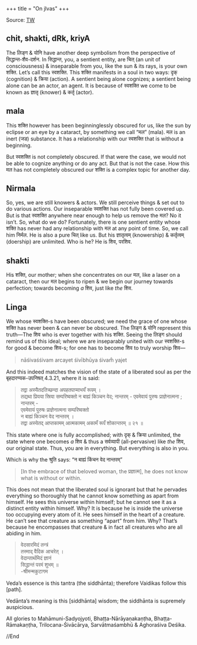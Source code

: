 +++
title = "On jIvas"
+++

Source: [TW](https://en.rattibha.com/thread/1309097660197023744)

## chit, shakti, dRk, kriyA
The लिङ्ग & योनि have another deep symbolism from the perspective of सिद्धान्त-शैव-दर्शन. In सिद्धान्त, you, a sentient entity, are चित् (an unit of consciousness) & inseparable from you, like the sun & its rays, is your own शक्ति. Let’s call this स्वशक्ति. This शक्ति manifests in a soul in two ways: दृक् (cognition) & क्रिया (action). A sentient being alone cognizes; a sentient being alone can be an actor, an agent. It is because of स्वशक्ति we come to be known as ज्ञातृ (knower) & कर्तृ (actor).

## mala
This शक्ति however has been beginninglessly obscured for us, like the sun by eclipse or an eye by a cataract, by something we call “मल” (mala). मल is an inert (जड) substance. It has a relationship with our स्वशक्ति that is without a beginning.

But स्वशक्ति is not completely obscured. If that were the case, we would not be able to cognize anything or do any act. But that is not the case. How this मल has not completely obscured our शक्ति is a complex topic for another day.

## Nirmala
So, yes, we are still knowers & actors.  We still perceive things & set out to do various actions. Our inseparable स्वशक्ति has not fully been covered up.  But is that स्वशक्ति anywhere near enough to help us remove the मल? No it isn’t. So, what do we do? Fortunately, there is one sentient entity whose शक्ति has never had any relationship with मल at any point of time. So, we call him निर्मल. He is also a pure चित् like us. But his ज्ञातृत्वम् (knowership) & कर्तृत्वम् (doership) are unlimited. Who is he? He is शिव, परशिव.

## shakti
His शक्ति, our mother; when she concentrates on our मल, like a laser on a cataract, then our मल begins to ripen & we begin our journey towards perfection; towards becoming *a* शिव, just like *the* शिव.

## Linga
We whose स्वशक्ति-s have been obscured; we need the grace of one whose शक्ति has never been & can never be obscured. The लिङ्ग & योनि represent this truth—The शिव who is ever together with his शक्ति. Seeing the लिङ्ग should remind us of this ideal; where we are inseparably united with our स्वशक्ति-s for good & become शिव-s; for one has to become शिव to truly worship शिव—

> nāśivaśśivam arcayet
śivībhūya śivam̐ yajet

And this indeed matches the vision of the state of a liberated soul as per the बृहदारण्यक-उपनिषत् 4.3.21, where it is said:

> तद्वा अस्यैतदतिच्छन्दा अपहतपाप्माभयँ रूपम् ।  
> तद्यथा प्रियया स्रिया सम्परिष्वक्तो न बाह्यं किञ्चन वेद; नान्तरम् - एवमेवायं पुरुषः प्राज्ञेनात्मना ; नान्तरम् -  
> एवमेवायं पुरुषः प्राज्ञेनात्मना सम्परिष्वक्तो  
> न बाह्यं किञ्चन वेद नान्तरम् ।  
> तद्वा अस्येतद् आप्तकामम् आत्मकामम् अकामँ रूपँ शोकान्तरम् ॥ २१ ॥

This state where one is fully accomplished; with दृक् & क्रिया unlimited, the state where one becomes *a* शिव & thus a सर्वव्यापी (all-pervasive) like *the* शिव, our original state. Thus, you are in everything. But everything is also in you.

Which is why the श्रुति says: “न बाह्यं किंचन वेद नान्तरम्”

> [In the embrace of that beloved woman, the प्रज्ञात्म], he does not know what is without or within.

This does not mean that the liberated soul is ignorant but that he pervades everything so thoroughly that he cannot know something as apart from himself. He sees this universe within himself; but he cannot see it as a distinct entity within himself. Why? It is because he is inside the universe too occupying every atom of it. He sees himself in the heart of a creature. He can’t see that creature as something “apart” from him. Why? That’s because he encompasses that creature & in fact all creatures who are all abiding in him.

> वेदसारमिदं तन्त्रं  
तस्माद् वैदिक आचरेत् ।  
वेदान्तार्थमिदं ज्ञानं  
सिद्धान्तं परमं शुभम् ॥  
-श्रीमन्मकुटागम

Veda’s essence is this tantra (the siddhānta); therefore Vaidikas follow this [path].

Vedānta’s meaning is this [siddhānta] wisdom; the siddhānta is supremely auspicious.

All glories to Mahāmuni-Sadyojyoti, Bhaṭṭa-Nārāyaṇakaṇṭha, Bhaṭṭa-Rāmakaṇṭha, Trilocana-Śivācārya, Sarvātmaśambhū & Aghoraśiva Deśika.

//End
